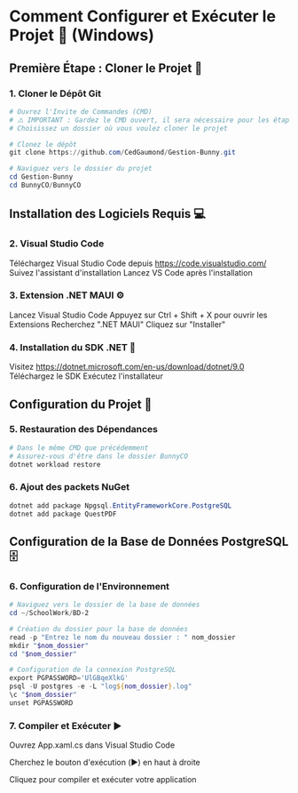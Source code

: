 # Comment Configurer et Exécuter le Projet 🚀 (Windows)

## Première Étape : Cloner le Projet 📂

### 1. Cloner le Dépôt Git

```powershell
# Ouvrez l'Invite de Commandes (CMD)
# ⚠️ IMPORTANT : Gardez le CMD ouvert, il sera nécessaire pour les étapes suivantes!
# Choisissez un dossier où vous voulez cloner le projet

# Clonez le dépôt
git clone https://github.com/CedGaumond/Gestion-Bunny.git

# Naviguez vers le dossier du projet
cd Gestion-Bunny
cd BunnyCO/BunnyCO
```
## Installation des Logiciels Requis 💻

### 2. Visual Studio Code

Téléchargez Visual Studio Code depuis https://code.visualstudio.com/
Suivez l'assistant d'installation
Lancez VS Code après l'installation

### 3. Extension .NET MAUI ⚙️

Lancez Visual Studio Code
Appuyez sur Ctrl + Shift + X pour ouvrir les Extensions
Recherchez ".NET MAUI"
Cliquez sur "Installer"

### 4. Installation du SDK .NET 🔧

Visitez https://dotnet.microsoft.com/en-us/download/dotnet/9.0
Téléchargez le SDK
Exécutez l'installateur

## Configuration du Projet 📝
### 5. Restauration des Dépendances
```powershell
# Dans le même CMD que précédemment
# Assurez-vous d'être dans le dossier BunnyCO
dotnet workload restore
```

### 6. Ajout des packets NuGet
```powershell
dotnet add package Npgsql.EntityFrameworkCore.PostgreSQL
dotnet add package QuestPDF
```
## Configuration de la Base de Données PostgreSQL 🗄️

### 6. Configuration de l'Environnement
```powershell
# Naviguez vers le dossier de la base de données
cd ~/SchoolWork/BD-2

# Création du dossier pour la base de données
read -p "Entrez le nom du nouveau dossier : " nom_dossier
mkdir "$nom_dossier"
cd "$nom_dossier"

# Configuration de la connexion PostgreSQL
export PGPASSWORD='UlGBqeXlkG'
psql -U postgres -e -L "log${nom_dossier}.log"
\c "$nom_dossier"
unset PGPASSWORD
```

### 7. Compiler et Exécuter ▶️

Ouvrez App.xaml.cs dans Visual Studio Code

Cherchez le bouton d'exécution (▶️) en haut à droite

Cliquez pour compiler et exécuter votre application
